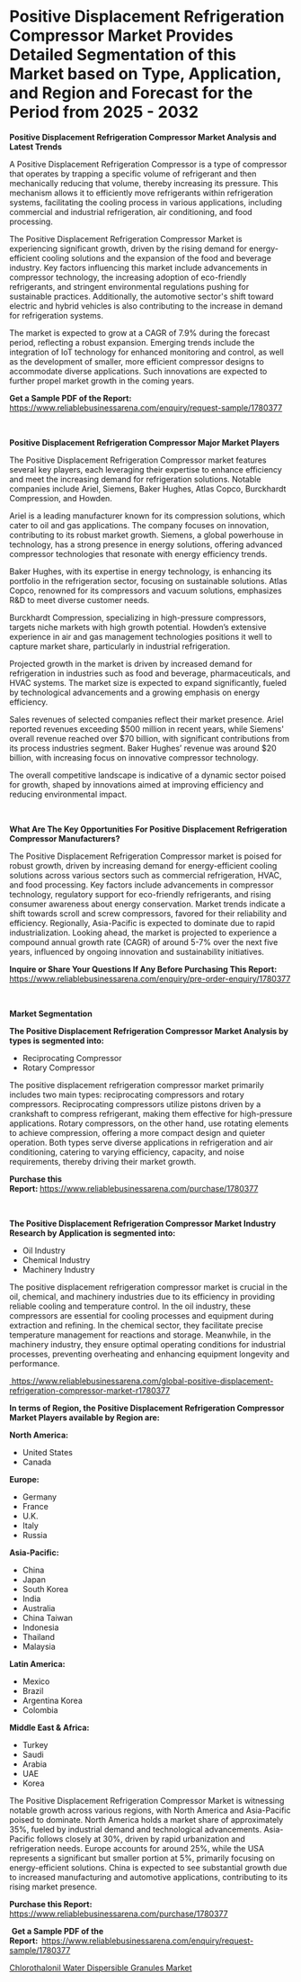 <p><h1>Positive Displacement Refrigeration Compressor Market Provides Detailed Segmentation of this Market based on Type, Application, and Region and Forecast for the Period from 2025 - 2032</h1></p><p><strong>Positive Displacement Refrigeration Compressor Market Analysis and Latest Trends</strong></p>
<p><p>A Positive Displacement Refrigeration Compressor is a type of compressor that operates by trapping a specific volume of refrigerant and then mechanically reducing that volume, thereby increasing its pressure. This mechanism allows it to efficiently move refrigerants within refrigeration systems, facilitating the cooling process in various applications, including commercial and industrial refrigeration, air conditioning, and food processing.</p><p>The Positive Displacement Refrigeration Compressor Market is experiencing significant growth, driven by the rising demand for energy-efficient cooling solutions and the expansion of the food and beverage industry. Key factors influencing this market include advancements in compressor technology, the increasing adoption of eco-friendly refrigerants, and stringent environmental regulations pushing for sustainable practices. Additionally, the automotive sector's shift toward electric and hybrid vehicles is also contributing to the increase in demand for refrigeration systems.</p><p>The market is expected to grow at a CAGR of 7.9% during the forecast period, reflecting a robust expansion. Emerging trends include the integration of IoT technology for enhanced monitoring and control, as well as the development of smaller, more efficient compressor designs to accommodate diverse applications. Such innovations are expected to further propel market growth in the coming years.</p></p>
<p><strong>Get a Sample PDF of the Report:&nbsp;</strong> <a href="https://www.reliablebusinessarena.com/enquiry/request-sample/1780377?utm_campaign=3443&utm_medium=2&utm_source=Github&utm_content=ia&utm_term=25032025&utm_id=positive-displacement-refrigeration-compressor">https://www.reliablebusinessarena.com/enquiry/request-sample/1780377</a></p>
<p>&nbsp;</p>
<p><strong>Positive Displacement Refrigeration Compressor Major Market Players</strong></p>
<p><p>The Positive Displacement Refrigeration Compressor market features several key players, each leveraging their expertise to enhance efficiency and meet the increasing demand for refrigeration solutions. Notable companies include Ariel, Siemens, Baker Hughes, Atlas Copco, Burckhardt Compression, and Howden.</p><p>Ariel is a leading manufacturer known for its compression solutions, which cater to oil and gas applications. The company focuses on innovation, contributing to its robust market growth. Siemens, a global powerhouse in technology, has a strong presence in energy solutions, offering advanced compressor technologies that resonate with energy efficiency trends.</p><p>Baker Hughes, with its expertise in energy technology, is enhancing its portfolio in the refrigeration sector, focusing on sustainable solutions. Atlas Copco, renowned for its compressors and vacuum solutions, emphasizes R&D to meet diverse customer needs.</p><p>Burckhardt Compression, specializing in high-pressure compressors, targets niche markets with high growth potential. Howden’s extensive experience in air and gas management technologies positions it well to capture market share, particularly in industrial refrigeration.</p><p>Projected growth in the market is driven by increased demand for refrigeration in industries such as food and beverage, pharmaceuticals, and HVAC systems. The market size is expected to expand significantly, fueled by technological advancements and a growing emphasis on energy efficiency.</p><p>Sales revenues of selected companies reflect their market presence. Ariel reported revenues exceeding $500 million in recent years, while Siemens' overall revenue reached over $70 billion, with significant contributions from its process industries segment. Baker Hughes’ revenue was around $20 billion, with increasing focus on innovative compressor technology.</p><p>The overall competitive landscape is indicative of a dynamic sector poised for growth, shaped by innovations aimed at improving efficiency and reducing environmental impact.</p></p>
<p>&nbsp;</p>
<p><strong>What Are The Key Opportunities For Positive Displacement Refrigeration Compressor Manufacturers?</strong></p>
<p><p>The Positive Displacement Refrigeration Compressor market is poised for robust growth, driven by increasing demand for energy-efficient cooling solutions across various sectors such as commercial refrigeration, HVAC, and food processing. Key factors include advancements in compressor technology, regulatory support for eco-friendly refrigerants, and rising consumer awareness about energy conservation. Market trends indicate a shift towards scroll and screw compressors, favored for their reliability and efficiency. Regionally, Asia-Pacific is expected to dominate due to rapid industrialization. Looking ahead, the market is projected to experience a compound annual growth rate (CAGR) of around 5-7% over the next five years, influenced by ongoing innovation and sustainability initiatives.</p></p>
<p><strong>Inquire or Share Your Questions If Any Before Purchasing This Report:</strong> <a href="https://www.reliablebusinessarena.com/enquiry/pre-order-enquiry/1780377?utm_campaign=3443&utm_medium=2&utm_source=Github&utm_content=ia&utm_term=25032025&utm_id=positive-displacement-refrigeration-compressor">https://www.reliablebusinessarena.com/enquiry/pre-order-enquiry/1780377</a></p>
<p>&nbsp;</p>
<p><strong>Market Segmentation</strong></p>
<p><strong>The Positive Displacement Refrigeration Compressor Market Analysis by types is segmented into:</strong></p>
<p><ul><li>Reciprocating Compressor</li><li>Rotary Compressor</li></ul></p>
<p><p>The positive displacement refrigeration compressor market primarily includes two main types: reciprocating compressors and rotary compressors. Reciprocating compressors utilize pistons driven by a crankshaft to compress refrigerant, making them effective for high-pressure applications. Rotary compressors, on the other hand, use rotating elements to achieve compression, offering a more compact design and quieter operation. Both types serve diverse applications in refrigeration and air conditioning, catering to varying efficiency, capacity, and noise requirements, thereby driving their market growth.</p></p>
<p><strong>Purchase this Report:&nbsp;</strong><a href="https://www.reliablebusinessarena.com/purchase/1780377?utm_campaign=3443&utm_medium=2&utm_source=Github&utm_content=ia&utm_term=25032025&utm_id=positive-displacement-refrigeration-compressor">https://www.reliablebusinessarena.com/purchase/1780377</a></p>
<p>&nbsp;</p>
<p><strong>The Positive Displacement Refrigeration Compressor Market Industry Research by Application is segmented into:</strong></p>
<p><ul><li>Oil Industry</li><li>Chemical Industry</li><li>Machinery Industry</li></ul></p>
<p><p>The positive displacement refrigeration compressor market is crucial in the oil, chemical, and machinery industries due to its efficiency in providing reliable cooling and temperature control. In the oil industry, these compressors are essential for cooling processes and equipment during extraction and refining. In the chemical sector, they facilitate precise temperature management for reactions and storage. Meanwhile, in the machinery industry, they ensure optimal operating conditions for industrial processes, preventing overheating and enhancing equipment longevity and performance.</p></p>
<p><a href="https://www.reliablebusinessarena.com/global-positive-displacement-refrigeration-compressor-market-r1780377?utm_campaign=3443&utm_medium=2&utm_source=Github&utm_content=ia&utm_term=25032025&utm_id=positive-displacement-refrigeration-compressor">&nbsp;https://www.reliablebusinessarena.com/global-positive-displacement-refrigeration-compressor-market-r1780377</a></p>
<p><strong>In terms of Region, the Positive Displacement Refrigeration Compressor Market Players available by Region are:</strong></p>
<p>
    <p> <strong> North America: </strong>
        <ul>
            <li>United States</li>
            <li>Canada</li>
        </ul>
        </p> 
    <p> <strong> Europe: </strong>
        <ul>
            <li>Germany</li>
            <li>France</li>
            <li>U.K.</li>
            <li>Italy</li>
            <li>Russia</li>
        </ul>
        </p> 
    <p> <strong> Asia-Pacific: </strong>
        <ul>
            <li>China</li>
            <li>Japan</li>
            <li>South Korea</li>
            <li>India</li>
            <li>Australia</li>
            <li>China Taiwan</li>
            <li>Indonesia</li>
            <li>Thailand</li>
            <li>Malaysia</li>
        </ul>
        </p> 
    <p> <strong> Latin America: </strong>
        <ul>
            <li>Mexico</li>
            <li>Brazil</li>
            <li>Argentina Korea</li>
            <li>Colombia</li>
        </ul>
        </p> 
    <p> <strong> Middle East & Africa: </strong>
        <ul>
            <li>Turkey</li>
            <li>Saudi</li>
            <li>Arabia</li>
            <li>UAE</li>
            <li>Korea</li>
        </ul>
    </p>
    </p>
<p><p>The Positive Displacement Refrigeration Compressor Market is witnessing notable growth across various regions, with North America and Asia-Pacific poised to dominate. North America holds a market share of approximately 35%, fueled by industrial demand and technological advancements. Asia-Pacific follows closely at 30%, driven by rapid urbanization and refrigeration needs. Europe accounts for around 25%, while the USA represents a significant but smaller portion at 5%, primarily focusing on energy-efficient solutions. China is expected to see substantial growth due to increased manufacturing and automotive applications, contributing to its rising market presence.</p></p>
<p><strong>Purchase this Report: </strong><a href="https://www.reliablebusinessarena.com/purchase/1780377?utm_campaign=3443&utm_medium=2&utm_source=Github&utm_content=ia&utm_term=25032025&utm_id=positive-displacement-refrigeration-compressor">https://www.reliablebusinessarena.com/purchase/1780377</a></p>
<p>&nbsp;<strong>Get a Sample PDF of the Report:&nbsp;&nbsp;</strong><a href="https://www.reliablebusinessarena.com/enquiry/request-sample/1780377?utm_campaign=3443&utm_medium=2&utm_source=Github&utm_content=ia&utm_term=25032025&utm_id=positive-displacement-refrigeration-compressor">https://www.reliablebusinessarena.com/enquiry/request-sample/1780377</a></p>
<p><strong></strong></p>
<p><p><a href="https://github.com/herakterroem/Market-Research-Report-List-1/blob/main/chlorothalonil-water-dispersible-granules-market.md?utm_campaign=3443&utm_medium=2&utm_source=Github&utm_content=ia&utm_term=25032025&utm_id=positive-displacement-refrigeration-compressor">Chlorothalonil Water Dispersible Granules Market</a></p></p>